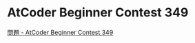AtCoder Beginner Contest 349
===

[問題 - AtCoder Beginner Contest 349](https://atcoder.jp/contests/abc349/tasks)

